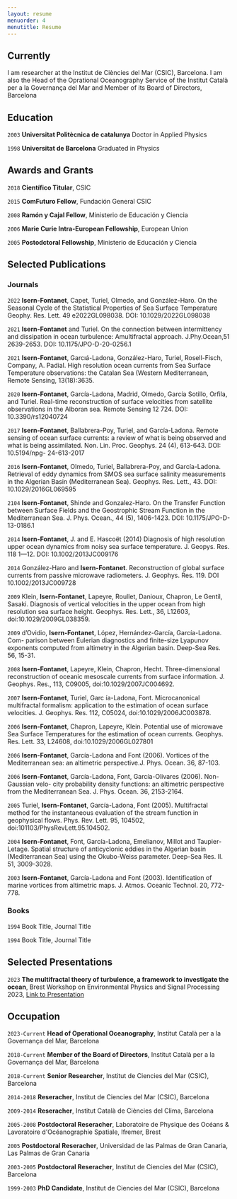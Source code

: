 ```yaml
---
layout: resume
menuorder: 4
menutitle: Resume
---
```

## Currently

I am researcher at the Institut de Ciències del Mar (CSIC), Barcelona. I am also the Head of the Oprational Oceanography Service of the Institut Català per a la Governança del Mar and Member of its Board of Directors, Barcelona

## Education

`2003`
__Universitat Politècnica de catalunya__
Doctor in Applied Physics

`1998`
__Universitat de Barcelona__
Graduated in Physics  

## Awards and Grants

`2018` __Científico Titular__, CSIC

`2015` __ComFuturo Fellow__, Fundación General CSIC

`2008` __Ramón y Cajal Fellow__, Ministerio de Educación y Ciencia

`2006` __Marie Curie Intra-European Fellowship__, European Union

`2005` __Postodctoral Fellowship__, Ministerio de Educación y Ciencia

## Selected Publications

<!-- A list is also available [online](https://scholar.google.co.uk/citations?user=LTOTl0YAAAAJ) -->

### Journals

`2022` __Isern-Fontanet__, Capet, Turiel, Olmedo, and González-Haro. On the Seasonal Cycle of the Statistical Properties of Sea Surface Temperature Geophy. Res. Lett. 49 e2022GL098038. DOI: 10.1029/2022GL098038

`2021` __Isern-Fontanet__ and Turiel. On the connection between intermittency and dissipation in ocean turbulence: Amultifractal approach. J.Phy.Ocean,51 2639-2653. DOI: 10.1175/JPO-D-20-0256.1

`2021` __Isern-Fontanet__, Garcıá-Ladona, González-Haro, Turiel, Rosell-Fisch, Company, A. Padial. High resolution ocean currents from Sea Surface Temperature observations: the Catalan Sea (Western Mediterranean, Remote Sensing, 13(18):3635.

`2020` __Isern-Fontanet__, García-Ladona, Madrid, Olmedo, García Sotillo, Orfila, and Turiel. Real-time reconstruction of surface velocities from satellite observations in the Alboran sea. Remote Sensing 12 724. DOI: 10.3390/rs12040724

`2017` __Isern-Fontanet__, Ballabrera-Poy, Turiel, and García-Ladona. Remote sensing of ocean surface currents: a review of what is being observed and what is being assimilated. Non. Lin. Proc. Geophys. 24 (4), 613-643. DOI: 10.5194/npg- 24-613-2017

`2016` __Isern-Fontanet__, Olmedo, Turiel, Ballabrera-Poy, and García-Ladona. Retrieval of eddy dynamics from SMOS sea surface salinity measurements in the Algerian Basin (Mediterranean Sea). Geophys. Res. Lett., 43. DOI: 10.1029/2016GL069595

`2104` __Isern-Fontanet__, Shinde and Gonzalez-Haro. On the Transfer Function between Surface Fields and the Geostrophic Stream Function in the Mediterranean Sea. J. Phys. Ocean., 44 (5), 1406-1423. DOI: 10.1175/JPO-D-13-0186.1

`2014` __Isern-Fontanet__, J. and E. Hascoët (2014) Diagnosis of high resolution upper ocean dynamics from noisy sea surface temperature. J. Geopys. Res. 118 1—12. DOI: 10.1002/2013JC009176

`2014` González-Haro and __Isern-Fontanet__. Reconstruction of global surface currents from passive microwave radiometers. J. Geophys. Res. 119. DOI 10.1002/2013JC009728

`2009` Klein, __Isern-Fontanet__, Lapeyre, Roullet, Danioux, Chapron, Le Gentil, Sasaki. Diagnosis of vertical velocities in the upper ocean from high resolution sea surface height. Geophys. Res. Lett., 36, L12603, doi:10.1029/2009GL038359.

`2009` d’Ovidio, __Isern-Fontanet__, López, Hernández-García, García-Ladona. Com- parison between Eulerian diagnostics and finite-size Lyapunov exponents computed from altimetry in the Algerian basin. Deep-Sea Res. 56, 15-31.

`2008` __Isern-Fontanet__, Lapeyre, Klein, Chapron, Hecht. Three-dimensional reconstruction of oceanic mesoscale currents from surface information. J. Geophys. Res., 113, C09005, doi:10.1029/2007JC004692.

`2007` __Isern-Fontanet__, Turiel, Garc ́ıa-Ladona, Font. Microcanonical multifractal formalism: application to the estimation of ocean surface velocities. J. Geophys. Res. 112, C05024, doi:10.1029/2006JC003878.

`2006` __Isern-Fontanet__, Chapron, Lapeyre, Klein. Potential use of microwave Sea Surface Temperatures for the estimation of ocean currents. Geophys. Res. Lett. 33, L24608, doi:10.1029/2006GL027801

`2006` __Isern-Fontanet__, García-Ladona and  Font (2006). Vortices of the Mediterranean sea: an altimetric perspective.J. Phys. Ocean. 36, 87-103.

`2006` __Isern-Fontanet__, García-Ladona, Font, García-Olivares (2006). Non-Gaussian velo- city probability density functions: an altimetric perspective from the Mediterranean Sea. J. Phys. Ocean. 36, 2153-2164.

`2005` Turiel, __Isern-Fontanet__,  García-Ladona, Font (2005). Multifractal method for the instantaneous evaluation of the stream function in geophysical flows. Phys. Rev. Lett. 95, 104502, doi:101103/PhysRevLett.95.104502.

`2004` __Isern-Fontanet__, Font, García-Ladona, Emelianov, Millot and Taupier-Letage. Spatial structure of anticyclonic eddies in the Algerian basin (Mediterranean Sea) using the Okubo-Weiss parameter. Deep-Sea Res. II. 51, 3009-3028.

`2003` __Isern-Fontanet__, García-Ladona and Font (2003). Identification of marine vortices from altimetric maps. J. Atmos. Oceanic Technol. 20, 772-778.

### Books

`1994`
Book Title, Journal Title

`1994`
Book Title, Journal Title


## Selected Presentations

`2023`
__The multifractal theory of turbulence, a framework to investigate the ocean__, Brest Workshop on Environmental Physics and Signal Processing 2023, <a href="https://epsp2023.sciencesconf.org/">Link to Presentation</a>


## Occupation

`2023-Current`
__Head of Operational Oceanography__, Institut Català per a la Governança del Mar, Barcelona 


`2018-Current`
__Member of the Board of Directors__, Institut Català per a la Governança del Mar, Barcelona 

`2018-Current`
__Senior Researcher__, Institut de Ciencies del Mar (CSIC), Barcelona 

`2014-2018`
__Reseracher__, Institut de Ciencies del Mar (CSIC), Barcelona  

`2009-2014`
__Reseracher__, Institut Català de Ciències del Clima, Barcelona

`2005-2008`
__Postdoctoral Reseracher__, Laboratoire de Physique des Océans & Lavoratoire d'Océanographie Spatiale, Ifremer, Brest

`2005`
__Postdoctoral Reseracher__, Universidad de las Palmas de Gran Canaria, Las Palmas de Gran Canaria

`2003-2005`
__Postdoctoral Reseracher__, Institut de Ciencies del Mar (CSIC), Barcelona

`1999-2003`
__PhD Candidate__, Institut de Ciencies del Mar (CSIC), Barcelona





<!-- ### Footer

Last updated: May 2013 -->


